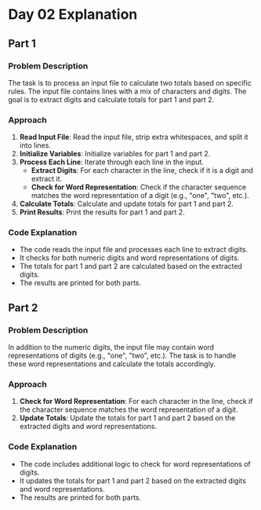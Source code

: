 # Day 02 Explanation

## Part 1

### Problem Description
The task is to process an input file to calculate two totals based on specific rules. The input file contains lines with a mix of characters and digits. The goal is to extract digits and calculate totals for part 1 and part 2.

### Approach
1. **Read Input File**: Read the input file, strip extra whitespaces, and split it into lines.
2. **Initialize Variables**: Initialize variables for part 1 and part 2.
3. **Process Each Line**: Iterate through each line in the input.
   - **Extract Digits**: For each character in the line, check if it is a digit and extract it.
   - **Check for Word Representation**: Check if the character sequence matches the word representation of a digit (e.g., "one", "two", etc.).
4. **Calculate Totals**: Calculate and update totals for part 1 and part 2.
5. **Print Results**: Print the results for part 1 and part 2.

### Code Explanation
- The code reads the input file and processes each line to extract digits.
- It checks for both numeric digits and word representations of digits.
- The totals for part 1 and part 2 are calculated based on the extracted digits.
- The results are printed for both parts.

## Part 2

### Problem Description
In addition to the numeric digits, the input file may contain word representations of digits (e.g., "one", "two", etc.). The task is to handle these word representations and calculate the totals accordingly.

### Approach
1. **Check for Word Representation**: For each character in the line, check if the character sequence matches the word representation of a digit.
2. **Update Totals**: Update the totals for part 1 and part 2 based on the extracted digits and word representations.

### Code Explanation
- The code includes additional logic to check for word representations of digits.
- It updates the totals for part 1 and part 2 based on the extracted digits and word representations.
- The results are printed for both parts.

